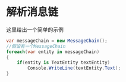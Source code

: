 # 解析消息链

这里给出一个简单的示例

```csharp
var messageChain = new MessageChain();
//假设有一个MessageChain
foreach(var entity in messageChain)
{
    if(entity is TextEntity textEntity)
        Console.WriteLine(textEntity.Text);
}
```

